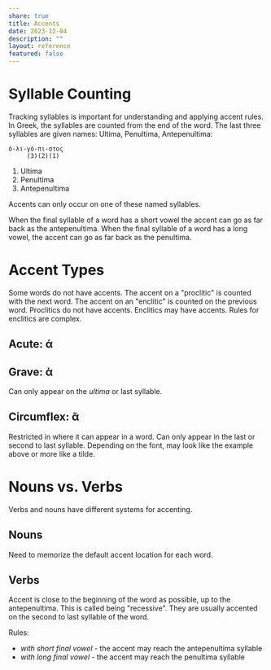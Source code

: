 ```yaml
---  
share: true  
title: Accents  
date: 2023-12-04  
description: ""  
layout: reference  
featured: false  
---  
```

  
# Syllable Counting  
Tracking syllables is important for understanding and applying accent rules. In Greek, the syllables are counted from the end of the word. The last three syllables are given names: Ultima, Penultima, Antepenultima:  
  
```  
ὀ-λι-γό-πι-στος  
     (3)(2)(1)  
```  
  
1. Ultima  
2. Penultima  
3. Antepenultima  
  
Accents can only occur on one of these named syllables.  
  
When the final syllable of a word has a short vowel the accent can go as far back as the antepenultima. When the final syllable of a word has a long vowel, the accent can go as far back as the penultima.  
  
# Accent Types  
Some words do not have accents. The accent on a "proclitic" is counted with the next word. The accent on an "enclitic" is counted on the previous word. Proclitics do not have accents. Enclitics may have accents. Rules for enclitics are complex.  
  
## Acute: ά   
  
## Grave: ὰ  
Can only appear on the *ultima* or last syllable.  
  
## Circumflex: ᾶ  
Restricted in where it can appear in a word. Can only appear in the last or second to last syllable. Depending on the font, may look like the example above or more like a tilde.   
  
# Nouns vs. Verbs  
Verbs and nouns have different systems for accenting.  
  
## Nouns  
Need to memorize the default accent location for each word.  
  
## Verbs  
Accent is close to the beginning of the word as possible, up to the antepenultima. This is called being "recessive". They are usually accented on the second to last syllable of the word.  
  
Rules:  
- *with short final vowel* - the accent may reach the antepenultima syllable  
- *with long final vowel* - the accent may reach the penultima syllable